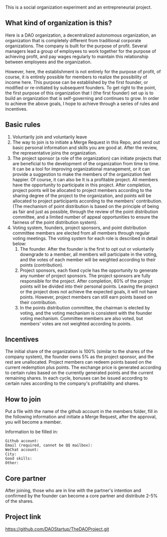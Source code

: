 This is a social organization experiment and an entrepreneurial project.

What kind of organization is this?
--------------
Here is a DAO organization, a decentralized autonomous organization, an organization that is completely different from traditional corporate organizations. The company is built for the purpose of profit. Several managers lead a group of employees to work together for the purpose of achieving profit, and pay wages regularly to maintain this relationship between employees and the organization.

However, here, the establishment is not entirely for the purpose of profit, of course, it is entirely possible for members to realize the possibility of income here. This purpose can be established by the first founder, or modified or re-initiated by subsequent founders. To get right to the point, the first purpose of this organization that I (the first founder) set up is to build an organization that is self-governing and continues to grow. In order to achieve the above goals, I hope to achieve through a series of rules and incentives.

Basic rules
-------
1. Voluntarily join and voluntarily leave
2. The way to join is to initiate a Merge Request in this Repo, and send out basic personal information and skills you are good at. After the review, the representative joins the organization.
3. The project sponsor (a role of the organization) can initiate projects that are beneficial to the development of the organization from time to time. It can be a tool for improving organizational management, or it can provide a suggestion to make the members of the organization feel happier. Of course, it can also be It is a profitable project. All members have the opportunity to participate in this project. After completion, project points will be allocated to project members according to the sharing degree of the project to the organization, and points will be allocated to project participants according to the members' contribution. (The mechanism of point distribution is based on the principle of being as fair and just as possible, through the review of the point distribution committee, and a limited number of appeal opportunities to ensure the fairness of the point distribution system).
4. Voting system, founders, project sponsors, and point distribution committee members are elected from all members through regular voting meetings. The voting system for each role is described in detail below:
    1. The founder. After the founder is the first to opt out or voluntarily downgrade to a member, all members will participate in the voting, and the votes of each member will be weighted according to their points (contribution).
    2. Project sponsors, each fixed cycle has the opportunity to generate any number of project sponsors. The project sponsors are fully responsible for the project. After completion, 60% of the project points will be divided into their personal points. Leaving the project or the project does not achieve the expected goals, it will not have points. However, project members can still earn points based on their contribution.
    3. In the points distribution committee, the chairman is elected by voting, and the voting mechanism is consistent with the founder voting mechanism. Committee members are also voted, but members' votes are not weighted according to points.

Incentives
-------
The initial share of the organization is 100% (similar to the shares of the company system), the founder owns 5% as the project sponsor, and the rest are unallocated. Project members can redeem points based on the current redemption plus points. The exchange price is generated according to certain rules based on the currently generated points and the current remaining shares. In each cycle, bonuses can be issued according to certain rules according to the company's profitability and shares.

How to join
-------
Put a file with the name of the github account in the members folder, fill in the following information and initiate a Merge Request, after the approval, you will become a member.

Information to be filled in:
````
Github account:
Email (required, cannot be QQ mailbox):
WeChat account:
City:
Good skills:
Other:
````

Core partner
---------
After joining, those who are in line with the partner's intention and confirmed by the founder can become a core partner and distribute 2-5% of the shares.

Project link
--------
https://github.com/DAOStartup/TheDAOProject.git
